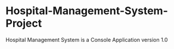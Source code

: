 # Hospital-Management-System-Project
Hospital Management System is a Console Application version 1.0

